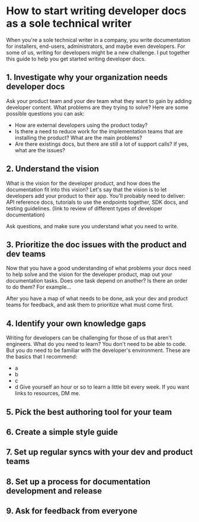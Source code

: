 # How to start writing developer docs as a sole technical writer

When you're a sole technical writer in a company, you write documentation for installers, end-users, administrators, and maybe even developers.  For some of us, writing for developers might be a new challenge. I put together this guide to help you get started writing developer docs. 

## 1. Investigate why your organization needs developer docs

Ask your product team and your dev team what they want to gain by adding developer content. What problems are they trying to solve? Here are some possible questions you can ask:

- How are external developers using the product today?
- Is there a need to reduce work for the implementation teams that are installing the product? What are the main problems?
- Are there existings docs, but there are still a lot of support calls? If yes, what are the issues?

## 2. Understand the vision

What is the vision for the developer product, and how does the documentation fit into this vision? Let's say that the vision is to let developers add your product to their app. You'll probably need to deliver: API reference docs, tutorials to use the endpoints together, SDK docs, and testing guidelines.  (link to review of different types of developer documentation)

Ask questions, and make sure you understand what you need to write.

## 3. Prioritize the doc issues with the product and dev teams

Now that you have a good understanding of what problems your docs need to help solve and the vision for the developer product, map out your documentation tasks. Does one task depend on another? Is there an order to do them? For example...

After you have a map of what needs to be done, ask your dev and product teams for feedback, and ask them to prioritize what must come first.

## 4. Identify your own knowledge gaps

Writing for developers can be challenging for those of us that aren't engineers. What do you need to learn? You don't need to be able to code. But you do need to be familiar with the developer's environment. These are the basics that I recommend:
- a
- b
- c
- d
Give yourself an hour or so to learn a little bit every week. If you want links to resources, DM me.

## 5. Pick the best authoring tool for your team
## 6. Create a simple style guide 
## 7. Set up regular syncs with your dev and product teams
## 8. Set up a process for documentation development and release
## 9. Ask for feedback from everyone 
